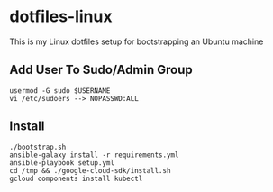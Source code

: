 # dotfiles-linux
This is my Linux dotfiles setup for bootstrapping an Ubuntu machine

## Add User To Sudo/Admin Group
```
usermod -G sudo $USERNAME
vi /etc/sudoers --> NOPASSWD:ALL
```

## Install
```
./bootstrap.sh
ansible-galaxy install -r requirements.yml
ansible-playbook setup.yml
cd /tmp && ./google-cloud-sdk/install.sh
gcloud components install kubectl
```

